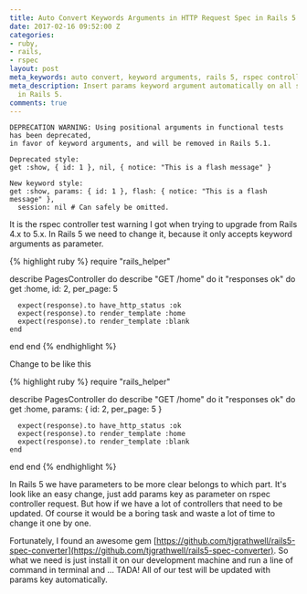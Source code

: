 ```yaml
---
title: Auto Convert Keywords Arguments in HTTP Request Spec in Rails 5
date: 2017-02-16 09:52:00 Z
categories:
- ruby,
- rails,
- rspec
layout: post
meta_keywords: auto convert, keyword arguments, rails 5, rspec controller test
meta_description: Insert params keyword argument automatically on all spec and test
  in Rails 5.
comments: true
---
```


```
DEPRECATION WARNING: Using positional arguments in functional tests has been deprecated,
in favor of keyword arguments, and will be removed in Rails 5.1.

Deprecated style:
get :show, { id: 1 }, nil, { notice: "This is a flash message" }

New keyword style:
get :show, params: { id: 1 }, flash: { notice: "This is a flash message" },
  session: nil # Can safely be omitted.
```

It is the rspec controller test warning I got when trying to upgrade from Rails 4.x to 5.x. In Rails 5 we need to change it, because it only accepts keyword arguments as parameter. 

{% highlight ruby %}
require "rails_helper"

describe PagesController do
  describe "GET /home" do
    it "responses ok" do
      get :home, id: 2, per_page: 5

      expect(response).to have_http_status :ok
      expect(response).to render_template :home
      expect(response).to render_template :blank
    end
  end
end
{% endhighlight %}

Change to be like this

{% highlight ruby %}
require "rails_helper"

describe PagesController do
  describe "GET /home" do
    it "responses ok" do
      get :home, params: { id: 2, per_page: 5 }

      expect(response).to have_http_status :ok
      expect(response).to render_template :home
      expect(response).to render_template :blank
    end
  end
end
{% endhighlight %}

In Rails 5 we have parameters to be more clear belongs to which part.
It's look like an easy change, just add params key as parameter on rspec controller request. But how if we have a lot of controllers that need to be updated. Of course it would be a boring task and waste a lot of time to change it one by one.

Fortunately, I found an awesome gem [https://github.com/tjgrathwell/rails5-spec-converter](https://github.com/tjgrathwell/rails5-spec-converter). So what we need is just install it on our development machine and run a line of command in terminal and ... TADA! All of our test will be updated with params key automatically.